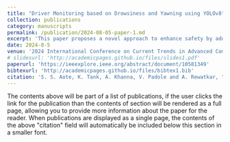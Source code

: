 ```yaml
---
title: "Driver Monitoring based on Drowsiness and Yawning using YOLOv8"
collection: publications
category: manuscripts
permalink: /publication/2024-08-05-paper-1.md
excerpt: 'This paper proposes a novel approach to enhance safety by addressing these issues through the identification of drowsy eyes and yawning using state-of-the-art deep learning models.'
date: 2024-8-5
venue: '2024 International Conference on Current Trends in Advanced Computing (ICCTAC)'
# slidesurl: 'http://academicpages.github.io/files/slides1.pdf'
paperurl: 'https://ieeexplore.ieee.org/abstract/document/10581349'
bibtexurl: 'http://academicpages.github.io/files/bibtex1.bib'
citation: 'S. S. Aote, K. Tank, A. Khanna, V. Padole and A. Rewatkar, "Driver Monitoring based on Drowsiness and Yawning using YOLOv8," 2024 International Conference on Current Trends in Advanced Computing (ICCTAC), Bengaluru, India, 2024, pp. 1-6, doi: 10.1109/ICCTAC61556.2024.10581349. keywords: {Visualization;Prevention and mitigation;Computational modeling;Road safety;Real-time systems;Safety;Usability;Driving hypnosis;Drowsiness detection;YOLOv8;Samruddhi Mahamarg;Road safety;Accident prevention Introduction},.'
---
```

The contents above will be part of a list of publications, if the user clicks the link for the publication than the contents of section will be rendered as a full page, allowing you to provide more information about the paper for the reader. When publications are displayed as a single page, the contents of the above "citation" field will automatically be included below this section in a smaller font.
